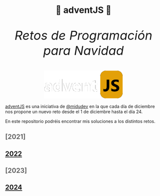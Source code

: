 <h1 align="center">📅 adventJS 📆</h1>

<p align="center" style="font-size:40px"><em>Retos de Programación para Navidad</em></p>

<p align="center"> 
  <img width=50% src=./images/adventJS-logo.png/>
</p>

[adventJS](https://adventjs.dev/es) es una iniciativa de [@midudev](https://github.com/midudev) en la que cada día de diciembre nos propone un nuevo reto desde el 1 de diciembre hasta el día 24.

En este repositorio podréis encontrar mis soluciones a los distintos retos.

<h2 style="color: #00000099;"> [2021] </h2>

<h2><a href="https://github.com/ElenaPalomar/adventjs-2022" style="text-decoration:underline">2022</a></h2>

<h2 style="color: #00000099;"> [2023] </h2>

<h2><a href="https://github.com/ElenaPalomar/adventjs-2024" style="text-decoration:underline">2024</a></h2>
